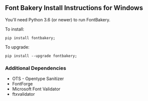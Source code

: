 ## Font Bakery Install Instructions for Windows

You'll need Python 3.6 (or newer) to run FontBakery.

To install:

    pip install fontbakery;
    
To upgrade:

    pip install --upgrade fontbakery;

### Additional Dependencies

* OTS - Opentype Sanitizer
* FontForge
* Microsoft Font Validator
* ftxvalidator
